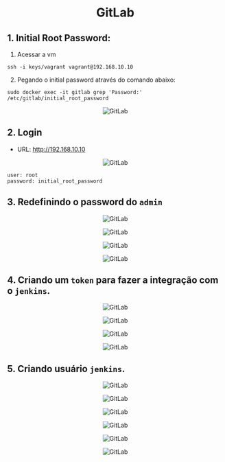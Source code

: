 <h1 align="center">GitLab</h1>

## 1. Initial Root Password: 

1. Acessar a vm
```console
ssh -i keys/vagrant vagrant@192.168.10.10
```

2. Pegando o initial password através do comando abaixo:
```console
sudo docker exec -it gitlab grep 'Password:' /etc/gitlab/initial_root_password
```

<p align="center">
  <img alt="GitLab" src="../../data/initial-password-root-gitlab.png">
</p>


## 2. Login

- URL: http://192.168.10.10

<p align="center">
  <img alt="GitLab" src="../../data/gitlab.png">
</p>

```console
user: root
password: initial_root_password
```

## 3. Redefinindo o password do `admin`

<p align="center">
  <img alt="GitLab" src="../../data/gitlab-images/git-admin-1.png">
</p>

<p align="center">
  <img alt="GitLab" src="../../data/gitlab-images/git-admin-2.png">
</p>

<p align="center">
  <img alt="GitLab" src="../../data/gitlab-images/git-admin-3.png">
</p>

<p align="center">
  <img alt="GitLab" src="../../data/gitlab-images/git-admin-4.png">
</p>

## 4. Criando um `token` para fazer a integração com o `jenkins`.

<p align="center">
  <img alt="GitLab" src="../../data/gitlab-images/git-admin-9.png">
</p>

<p align="center">
  <img alt="GitLab" src="../../data/gitlab-images/git-admin-10.png">
</p>

<p align="center">
  <img alt="GitLab" src="../../data/gitlab-images/git-admin-11.png">
</p>

<p align="center">
  <img alt="GitLab" src="../../data/gitlab-images/git-admin-12.png">
</p>

## 5. Criando usuário `jenkins`.

<p align="center">
  <img alt="GitLab" src="../../data/gitlab-images/git-admin-1.png">
</p>

<p align="center">
  <img alt="GitLab" src="../../data/gitlab-images/git-admin-2.png">
</p>

<p align="center">
  <img alt="GitLab" src="../../data/gitlab-images/git-admin-5.png">
</p>

<p align="center">
  <img alt="GitLab" src="../../data/gitlab-images/git-admin-6.png">
</p>

<p align="center">
  <img alt="GitLab" src="../../data/gitlab-images/git-admin-7.png">
</p>

<p align="center">
  <img alt="GitLab" src="../../data/gitlab-images/git-admin-8.png">
</p>